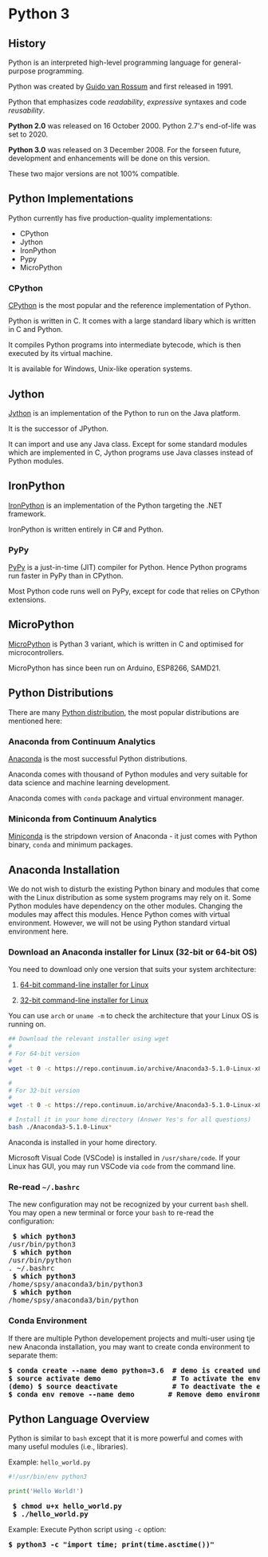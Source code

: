 # Python 3

## History

Python is an interpreted high-level programming language for general-purpose programming.

Python was created by [Guido van Rossum](https://en.wikipedia.org/wiki/Guido_van_Rossum) and first released in 1991.

Python that emphasizes code *readability*, *expressive* syntaxes and code *reusability*.

**Python 2.0** was released on 16 October 2000. Python 2.7's end-of-life was set to 2020.

**Python 3.0** was released on 3 December 2008. For the forseen future, development and enhancements will be done on this version.

These two major versions are not 100% compatible.

## Python Implementations

Python currently has five production-quality implementations:
- CPython
- Jython
- IronPython
- Pypy
- MicroPython

### CPython

[CPython](https://en.wikipedia.org/wiki/CPython) is the most popular and the reference implementation of Python.

Python is written in C. It comes with a large standard libary which is written in C and Python.

It compiles Python programs into intermediate bytecode, which is then executed by its virtual machine.

It is available for Windows, Unix-like operation systems.

## Jython

[Jython](http://www.jython.org/) is an implementation of the Python to run on the Java platform.

It is the successor of JPython.

It can import and use any Java class.  Except for some standard modules which are implemented in C, Jython programs use Java classes instead of Python modules.

## IronPython

[IronPython](http://ironpython.net/) is an implementation of the Python targeting the .NET framework.

IronPython is written entirely in C# and Python.

### PyPy

[PyPy](https://en.wikipedia.org/wiki/PyPy)
is a just-in-time (JIT) compiler for Python. Hence Python programs run faster in PyPy than in CPython.

Most Python code runs well on PyPy, except for code that relies on CPython extensions.

## MicroPython

[MicroPython](https://en.wikipedia.org/wiki/MicroPython) is Pythan 3 variant, which is written in C and optimised for microcontrollers.

MicroPython has since been run on Arduino, ESP8266, SAMD21.

## Python Distributions

There are many [Python distribution](https://wiki.python.org/moin/PythonDistributions), the most popular distributions are mentioned here:

### Anaconda from Continuum Analytics

[Anaconda](https://www.anaconda.com/) is the most successful Python distributions.

Anaconda comes with thousand of Python modules and very suitable for data science and machine learning development.

Anaconda comes with `conda` package and virtual environment manager.


### Miniconda from Continuum Analytics

[Miniconda](https://conda.io/miniconda.html) is the stripdown version of Anaconda - it just comes with Python binary, `conda` and minimum packages.

## Anaconda Installation

We do not wish to disturb the existing Python binary and modules that come with the Linux distribution as some system programs may rely on it.  Some Python modules have dependency on the other modules. Changing the modules may affect this modules.  Hence Python comes with virtual environment.  However, we will not be using Python standard virtual environment here.

### Download an Anaconda installer for Linux (32-bit or 64-bit OS)

You need to download only one version that suits your system architecture:

1. [64-bit command-line installer for Linux](https://repo.continuum.io/archive/Anaconda3-5.1.0-Linux-x86_64.sh)

2. [32-bit command-line installer for Linux](https://repo.continuum.io/archive/Anaconda3-5.1.0-Linux-x86.sh)

You can use `arch` or `uname -m` to check the architecture that your Linux OS is running on.

```bash
## Download the relevant installer using wget
#
# For 64-bit version
#
wget -t 0 -c https://repo.continuum.io/archive/Anaconda3-5.1.0-Linux-x86_64.sh

#
# For 32-bit version
#
wget -t 0 -c https://repo.continuum.io/archive/Anaconda3-5.1.0-Linux-x86.sh

# Install it in your home directory (Answer Yes's for all questions)
bash ./Anaconda3-5.1.0-Linux*
```

Anaconda is installed in your home directory.

Microsoft Visual Code (VSCode) is installed in `/usr/share/code`. If your Linux has GUI, you may run VSCode via `code` from the command line.

### Re-read `~/.bashrc`
The new configuration may not be recognized by your current `bash` shell. You may open a new terminal or force your `bash` to re-read the configuration:

<pre>
<b> $ which python3</b>
/usr/bin/python3
<b> $ which python</b>
/usr/bin/python
. ~/.bashrc
<b> $ which python3</b>
/home/spsy/anaconda3/bin/python3
<b> $ which python</b>
/home/spsy/anaconda3/bin/python
</pre>

### Conda Environment

If there are multiple Python developement projects and multi-user using tje new Anaconda installation, you may want to create conda environment to separate them:

<pre>
<b>$ conda create --name demo python=3.6  # demo is created under ~/anaconda3/envs/</b>
<b>$ source activate demo                 # To activate the environment</b>
<b>(demo) $ source deactivate             # To deactivate the environment</b>
<b>$ conda env remove --name demo        # Remove demo environment</b>
</pre>

## Python Language Overview

Python is similar to `bash` except that it is more powerful and comes with many useful modules (i.e., libraries).

Example: `hello_world.py`

```Python
#!/usr/bin/env python3

print('Hello World!')
```

<pre>
<b> $ chmod u+x hello_world.py</b>
<b> $ ./hello_world.py</b>
</pre>

Example: Execute Python script using `-c` option:

<pre>
<b>$ python3 -c "import time; print(time.asctime())"</b>
</pre>

